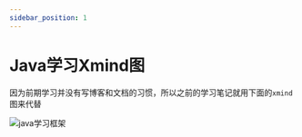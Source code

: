 ```yaml
---
sidebar_position: 1
---
```


# Java学习Xmind图

因为前期学习并没有写博客和文档的习惯，所以之前的学习笔记就用下面的`xmind`图来代替

![java学习框架](../../../static/img/java_jiagou.png)
